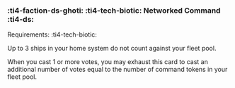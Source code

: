 ### :ti4-faction-ds-ghoti: :ti4-tech-biotic: **Networked Command** :ti4-ds:

Requirements: :ti4-tech-biotic:

Up to 3 ships in your home system do not count against your fleet pool.

When you cast 1 or more votes, you may exhaust this card to cast an additional number of votes equal to the number of command tokens in your fleet pool.
